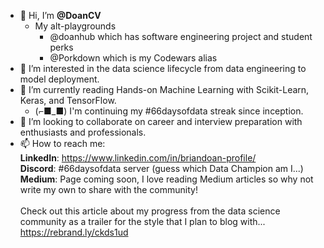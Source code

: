 - 👋 Hi, I’m **@DoanCV**
  - My alt-playgrounds 
    - @doanhub which has software engineering project and student perks
    - @Porkdown which is my Codewars alias
- 👀 I’m interested in the data science lifecycle from data engineering to model deployment.
- 🌱 I’m currently reading Hands-on Machine Learning with Scikit-Learn, Keras, and TensorFlow. 
    - (⌐■_■) I'm continuing my #66daysofdata streak since inception.
- 💞️ I’m looking to collaborate on career and interview preparation with enthusiasts and professionals.
- 📫 How to reach me: 
<br> **LinkedIn**: https://www.linkedin.com/in/briandoan-profile/ 
<br> **Discord**: #66daysofdata server (guess which Data Champion am I...) 
<br> **Medium**: Page coming soon, I love reading Medium articles so why not write my own to share with the community! <br> <br> Check out this article about my progress from the data science community as a trailer for the style that I plan to blog with... https://rebrand.ly/ckds1ud

<!---
DoanCV/DoanCV is a ✨ special ✨ repository because its `README.md` (this file) appears on your GitHub profile.
You can click the Preview link to take a look at your changes.
--->
